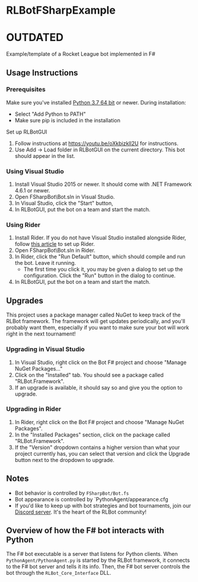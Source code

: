 # RLBotFSharpExample

# OUTDATED

Example/template of a Rocket League bot implemented in F#

## Usage Instructions

### Prerequisites
Make sure you've installed [Python 3.7 64 bit](https://www.python.org/ftp/python/3.7.3/python-3.7.3-amd64.exe) or newer. During installation:
   - Select "Add Python to PATH"
   - Make sure pip is included in the installation
   
Set up RLBotGUI
1. Follow instructions at https://youtu.be/oXkbizklI2U for instructions.
1. Use Add -> Load folder in RLBotGUI on the current directory. This bot should appear in the list.


### Using Visual Studio
1. Install Visual Studio 2015 or newer. It should come with .NET Framework 4.6.1 or newer.
1. Open FSharpBot\Bot.sln in Visual Studio.
1. In Visual Studio, click the "Start" button, 
1. In RLBotGUI, put the bot on a team and start the match.

### Using Rider
1. Install Rider. If you do not have Visual Studio installed alongside Rider, follow [this article](https://rider-support.jetbrains.com/hc/en-us/articles/207288089-Using-Rider-under-Windows-without-Visual-Studio-prerequisites) to set up Rider.
1. Open FSharpBot\Bot.sln in Rider.
1. In Rider, click the "Run Default" button, which should compile and run the bot. Leave it running.
   - The first time you click it, you may be given a dialog to set up the configuration. Click the "Run" button in the dialog to continue.
1. In RLBotGUI, put the bot on a team and start the match.

## Upgrades

This project uses a package manager called NuGet to keep track of the RLBot framework.
The framework will get updates periodically, and you'll probably want them, especially if you want to make sure
your bot will work right in the next tournament!

### Upgrading in Visual Studio
1. In Visual Studio, right click on the Bot F# project and choose "Manage NuGet Packages..."
1. Click on the "Installed" tab. You should see a package called "RLBot.Framework".
1. If an upgrade is available, it should say so and give you the option to upgrade.

### Upgrading in Rider
1. In Rider, right click on the Bot F# project and choose "Manage NuGet Packages".
1. In the "Installed Packages" section, click on the package called "RLBot.Framework".
1. If the "Version" dropdown contains a higher version than what your project currently has, you can select that version and click the Upgrade button next to the dropdown to upgrade.

## Notes

- Bot behavior is controlled by `FSharpBot/Bot.fs`
- Bot appearance is controlled by `PythonAgent/appearance.cfg
- If you'd like to keep up with bot strategies and bot tournaments, join our [Discord server](https://discord.gg/q9pbsWz). It's the heart of the RLBot community!


## Overview of how the F# bot interacts with Python

The F# bot executable is a server that listens for Python clients.
When `PythonAgent/PythonAgent.py` is started by the RLBot framework, it connects to the F# bot server and tells it its info.
Then, the F# bot server controls the bot through the `RLBot_Core_Interface` DLL.
